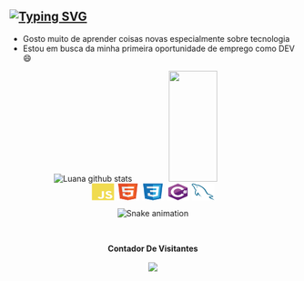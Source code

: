 
## [![Typing SVG](https://readme-typing-svg.herokuapp.com/?color=FF1493&size=35&center=true&vCenter=true&width=1000&lines=Olá,+Meu+Nome+é+Luana;Sou+do+SÃO+PAULO,+BRASIL;Seja+Bem+Vindo(a)!+:%29)](https://git.io/typing-svg) ##


* Gosto muito de aprender coisas novas especialmente sobre tecnologia
* Estou em busca da minha primeira oportunidade de emprego como DEV 😄 

<div align="center">  
    <img width="49%" height="195px" src="https://github-readme-stats.vercel.app/api?username=LuanaDevFull&show_icons=true&count_private=true&hide_border=true&title_color=9370DB&icon_color=FF1493&text_color=c9d1d9&bg_color=0d1117" alt="Luana github stats" /> 
 <img width="41%" height="195px" src="https://github-readme-stats.vercel.app/api/top-langs/?username=LuanaDevFull&layout=compact&hide_border=true&title_color=9370DB&text_color=c9d1d9&bg_color=0d1117" />
</div>

<div align="center">  
  <img align="center" alt="Rafa-Js" height="30" width="40" src="https://raw.githubusercontent.com/devicons/devicon/master/icons/javascript/javascript-plain.svg">
  <img align="center" alt="Rafa-HTML" height="30" width="40" src="https://raw.githubusercontent.com/devicons/devicon/master/icons/html5/html5-original.svg">
  <img align="center" alt="Rafa-CSS" height="30" width="40" src="https://raw.githubusercontent.com/devicons/devicon/master/icons/css3/css3-original.svg">
  <img align="center" alt="Rafa-Csharp" height="30" width="40" src="https://raw.githubusercontent.com/devicons/devicon/master/icons/csharp/csharp-original.svg">
  <img align="center" alt="Rafa-Mysql" height="30" width="40" src="https://raw.githubusercontent.com/devicons/devicon/master/icons/mysql/mysql-original.svg">


  ![Snake animation](https://github.com/LuanaDevFull/LuanaDevFull/blob/output/github-contribution-grid-snake.svg)
</div>

 <div align="center">
  <br><p align="centre"><b>Contador De Visitantes</b></p>  
  <p align="center"><img align="center" src="https://profile-counter.glitch.me/{LuanaDevFull}/count.svg"/></p><br>
</div>

